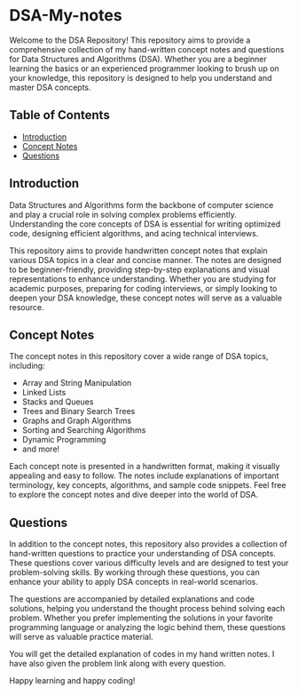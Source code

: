 # DSA-My-notes
Welcome to the DSA Repository! This repository aims to provide a comprehensive collection of my hand-written concept notes and questions for Data Structures and Algorithms (DSA). Whether you are a beginner learning the basics or an experienced programmer looking to brush up on your knowledge, this repository is designed to help you understand and master DSA concepts.

## Table of Contents

- [Introduction](#introduction)
- [Concept Notes](#concept-notes)
- [Questions](#questions)

## Introduction

Data Structures and Algorithms form the backbone of computer science and play a crucial role in solving complex problems efficiently. Understanding the core concepts of DSA is essential for writing optimized code, designing efficient algorithms, and acing technical interviews.

This repository aims to provide handwritten concept notes that explain various DSA topics in a clear and concise manner. The notes are designed to be beginner-friendly, providing step-by-step explanations and visual representations to enhance understanding. Whether you are studying for academic purposes, preparing for coding interviews, or simply looking to deepen your DSA knowledge, these concept notes will serve as a valuable resource.

## Concept Notes

The concept notes in this repository cover a wide range of DSA topics, including:

- Array and String Manipulation
- Linked Lists
- Stacks and Queues
- Trees and Binary Search Trees
- Graphs and Graph Algorithms
- Sorting and Searching Algorithms
- Dynamic Programming
- and more!

Each concept note is presented in a handwritten format, making it visually appealing and easy to follow. The notes include explanations of important terminology, key concepts, algorithms, and sample code snippets. Feel free to explore the concept notes and dive deeper into the world of DSA.

## Questions

In addition to the concept notes, this repository also provides a collection of hand-written questions to practice your understanding of DSA concepts. These questions cover various difficulty levels and are designed to test your problem-solving skills. By working through these questions, you can enhance your ability to apply DSA concepts in real-world scenarios.

The questions are accompanied by detailed explanations and code solutions, helping you understand the thought process behind solving each problem. Whether you prefer implementing the solutions in your favorite programming language or analyzing the logic behind them, these questions will serve as valuable practice material.

You will get the detailed explanation of codes in my hand written notes. I have also given the problem link along with every question. 


Happy learning and happy coding!
